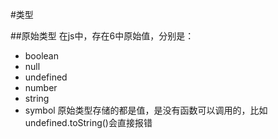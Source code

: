 #类型

##原始类型
在js中，存在6中原始值，分别是：
* boolean
* null
* undefined
* number
* string
* symbol
原始类型存储的都是值，是没有函数可以调用的，比如undefined.toString()会直接报错
